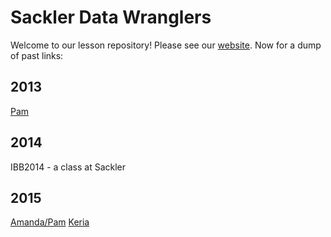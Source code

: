 # Sackler Data Wranglers
Welcome to our lesson repository! Please see our [website](https://sacklerdatawranglers.github.io). Now for a dump of past links:

## 2013
[Pam](https://sacklerpython.wordpress.com/2013/09/06/welcome-sackler-programming-club/)

## 2014
IBB2014 - a class at Sackler

## 2015
[Amanda/Pam](https://codingclubnyumc.wordpress.com/)
[Keria](https://github.com/keriber/nyu_python_club)
